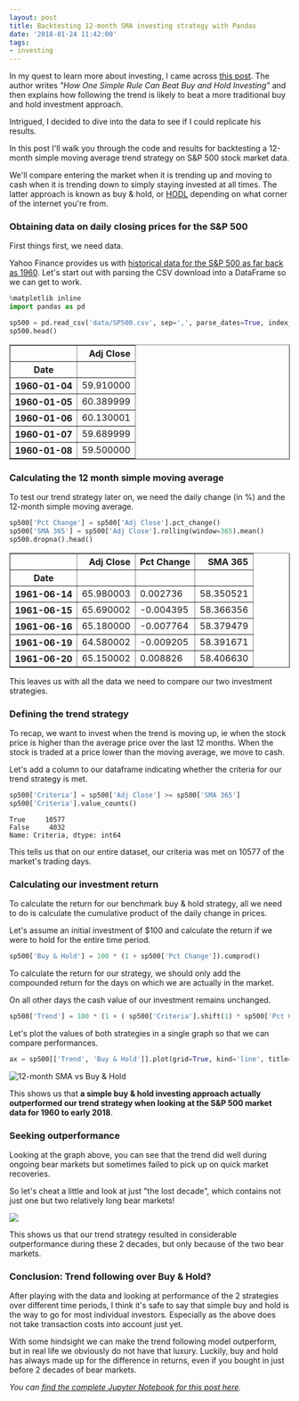 ```yaml
---
layout: post
title: Backtesting 12-month SMA investing strategy with Pandas
date: '2018-01-24 11:42:00'
tags:
- investing
---
```


In my quest to learn more about investing, I came across [this post](https://ofdollarsanddata.com/follow-the-money-eb1ae0c9a3bd).  The author writes _"How One Simple Rule Can Beat Buy and Hold Investing"_ and then explains how following the trend is likely to beat a more traditional buy and hold investment approach.

Intrigued, I decided to dive into the data to see if I could replicate his results. 

In this post I'll walk you through the code and results for backtesting a 12-month simple moving average trend strategy on S&P 500 stock market data.

We'll compare entering the market when it is trending up and moving to cash when it is trending down to simply staying invested at all times. The latter approach is known as buy & hold, or [HODL](https://en.wikipedia.org/wiki/HODL) depending on what corner of the internet you're from.

### Obtaining data on daily closing prices for the S&P 500

First things first, we need data.

Yahoo Finance provides us with [historical data for the S&P 500 as far back as 1960](https://finance.yahoo.com/quote/%5EGSPC/history?p=%5EGSPC). Let's start out with parsing the CSV download into a DataFrame so we can get to work.

```py
%matplotlib inline
import pandas as pd

sp500 = pd.read_csv('data/SP500.csv', sep=',', parse_dates=True, index_col='Date', usecols=['Adj Close', 'Date'])
sp500.head()
```

<table border="1" class="dataframe">
  <thead>
    <tr style="text-align: right;">
      <th></th>
      <th>Adj Close</th>
    </tr>
    <tr>
      <th>Date</th>
      <th></th>
    </tr>
  </thead>
  <tbody>
    <tr>
      <th>1960-01-04</th>
      <td>59.910000</td>
    </tr>
    <tr>
      <th>1960-01-05</th>
      <td>60.389999</td>
    </tr>
    <tr>
      <th>1960-01-06</th>
      <td>60.130001</td>
    </tr>
    <tr>
      <th>1960-01-07</th>
      <td>59.689999</td>
    </tr>
    <tr>
      <th>1960-01-08</th>
      <td>59.500000</td>
    </tr>
  </tbody>
</table>

### Calculating the 12 month simple moving average

To test our trend strategy later on, we need the daily change (in %) and the 12-month simple moving average.

```py
sp500['Pct Change'] = sp500['Adj Close'].pct_change()
sp500['SMA 365'] = sp500['Adj Close'].rolling(window=365).mean()
sp500.dropna().head()
```

<table border="1" class="dataframe">
  <thead>
    <tr style="text-align: right;">
      <th></th>
      <th>Adj Close</th>
      <th>Pct Change</th>
      <th>SMA 365</th>
    </tr>
    <tr>
      <th>Date</th>
      <th></th>
      <th></th>
      <th></th>
    </tr>
  </thead>
  <tbody>
    <tr>
      <th>1961-06-14</th>
      <td>65.980003</td>
      <td>0.002736</td>
      <td>58.350521</td>
    </tr>
    <tr>
      <th>1961-06-15</th>
      <td>65.690002</td>
      <td>-0.004395</td>
      <td>58.366356</td>
    </tr>
    <tr>
      <th>1961-06-16</th>
      <td>65.180000</td>
      <td>-0.007764</td>
      <td>58.379479</td>
    </tr>
    <tr>
      <th>1961-06-19</th>
      <td>64.580002</td>
      <td>-0.009205</td>
      <td>58.391671</td>
    </tr>
    <tr>
      <th>1961-06-20</th>
      <td>65.150002</td>
      <td>0.008826</td>
      <td>58.406630</td>
    </tr>
  </tbody>
</table>

This leaves us with all the data we need to compare our two investment strategies.

### Defining the trend strategy

To recap, we want to invest when the trend is moving up, ie when the stock price is higher than the average price over the last 12 months. When the stock is traded at a price lower than the moving average, we move to cash.

Let's add a column to our dataframe indicating whether the criteria for our trend strategy is met.

```py
sp500['Criteria'] = sp500['Adj Close'] >= sp500['SMA 365'] 
sp500['Criteria'].value_counts() 
```

```text
True     10577
False     4032
Name: Criteria, dtype: int64
```

This tells us that on our entire dataset, our criteria was met on 10577 of the market's trading days.

### Calculating our investment return

To calculate the return for our benchmark buy & hold strategy, all we need to do is calculate the cumulative product of the daily change in prices.

Let's assume an initial investment of $100 and calculate the return if we were to hold for the entire time period.

```py
sp500['Buy & Hold'] = 100 * (1 + sp500['Pct Change']).cumprod()
```

To calculate the return for our strategy, we should only add the compounded return for the days on which we are actually in the market.

On all other days the cash value of our investment remains unchanged.

```py
sp500['Trend'] = 100 * (1 + ( sp500['Criteria'].shift(1) * sp500['Pct Change'] )).cumprod()
```

Let's plot the values of both strategies in a single graph so that we can compare performances.

```py
ax = sp500[['Trend', 'Buy & Hold']].plot(grid=True, kind='line', title="Trend (12 month SMA) vs. Buy & Hold", logy=True)
```

![12-month SMA vs Buy & Hold](/media/2018/buy-and-hold-vs-trend-sma-365.png)

This shows us that **a simple buy & hold investing approach actually outperformed our trend strategy when looking at the S&P 500 market data for 1960 to early 2018**.

### Seeking outperformance

Looking at the graph above, you can see that the trend did well during ongoing bear markets but sometimes failed to pick up on quick market recoveries. 

So let's cheat a little and look at just "the lost decade", which contains not just one but two relatively long bear markets!

![](/media/2018/buy-and-hold-vs-sma-365-2000s.png)

This shows us that our trend strategy resulted in considerable outperformance during these 2 decades, but only because of the two bear markets.

### Conclusion: Trend following over Buy & Hold?

After playing with the data and looking at performance of the 2 strategies over different time periods, I think it's safe to say that simple buy and hold is the way to go for most individual investors. Especially as the above does not take transaction costs into account just yet.

With some hindsight we can make the trend following model outperform, but in real life we obviously do not have that luxury. Luckily, buy and hold has always made up for the difference in returns, even if you bought in just before 2 decades of bear markets.

_You can [find the complete Jupyter Notebook for this post here](https://github.com/dannyvankooten/dannyvankooten.com/blob/master/notebooks/12%20month%20SMA%20vs%20Buy%20and%20Hold.ipynb)._
